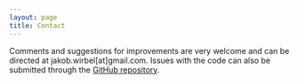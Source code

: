 ```yaml
---
layout: page
title: Contact
---
```


Comments and suggestions for improvements are very welcome and can be directed at jakob.wirbel[at]gmail.com. Issues with the code can also be submitted through the [GitHub repository](https://github.com/saezlab/kinact/).
